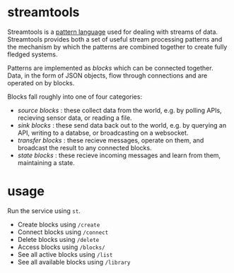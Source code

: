 streamtools
===========

Streamtools is a [pattern language](http://en.wikipedia.org/wiki/Pattern_language) 
used for dealing with streams of data. Streamtools provides both a set of
useful stream processing patterns and the mechanism by which the patterns are 
combined together to create fully fledged systems. 

Patterns are implemented as *blocks* which can be connected together. Data, in
the form of JSON objects, flow through connections and are operated on by
blocks. 

Blocks fall roughly into one of four categories:
* *source blocks* : these collect data from the world, e.g. by polling APIs, 
  recieving sensor data, or reading a file.
* *sink blocks* : these send data back out to the world, e.g. by
  querying an API, writing to a databse, or broadcasting on a websocket.
* *transfer blocks* : these recieve messages, operate on them, and
  broadcast the result to any connected blocks. 
* *state blocks* : these recieve incoming messages and learn from them,
  maintaining a state.

usage
=====

Run the service using `st`.

* Create blocks using `/create`
* Connect blocks using `/connect`
* Delete blocks using `/delete`
* Access blocks using `/blocks/`
* See all active blocks using `/list`
* See all available blocks using `/library`
